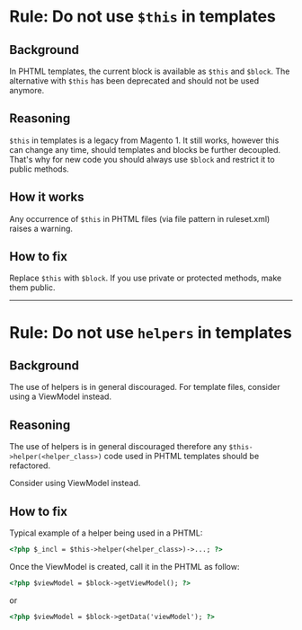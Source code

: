 # Rule: Do not use `$this` in templates
## Background
In PHTML templates, the current block is available as `$this` and `$block`. The alternative with `$this` has been deprecated and should not be used anymore.

## Reasoning
`$this` in templates is a legacy from Magento 1. It still works, however this can change any time, should templates and blocks be further decoupled. That's why for new code you should always use `$block` and restrict it to public methods.

## How it works
Any occurrence of `$this` in PHTML files (via file pattern in ruleset.xml) raises a warning. 

## How to fix

Replace `$this` with `$block`. If you use private or protected methods, make them public.

---

# Rule: Do not use `helpers` in templates
## Background
The use of helpers is in general discouraged. For template files, consider using a ViewModel instead.

## Reasoning
The use of helpers is in general discouraged therefore any `$this->helper(<helper_class>)` code used in PHTML templates should be refactored.

Consider using ViewModel instead.

## How to fix

Typical example of a helper being used in a PHTML:
```html
<?php $_incl = $this->helper(<helper_class>)->...; ?>
```

Once the ViewModel is created, call it in the PHTML as follow:

```html
<?php $viewModel = $block->getViewModel(); ?>
```
or
```html
<?php $viewModel = $block->getData('viewModel'); ?>
```
